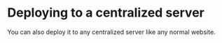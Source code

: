 # Deploying to a centralized server

You can also deploy it to any centralized server like any normal website.
